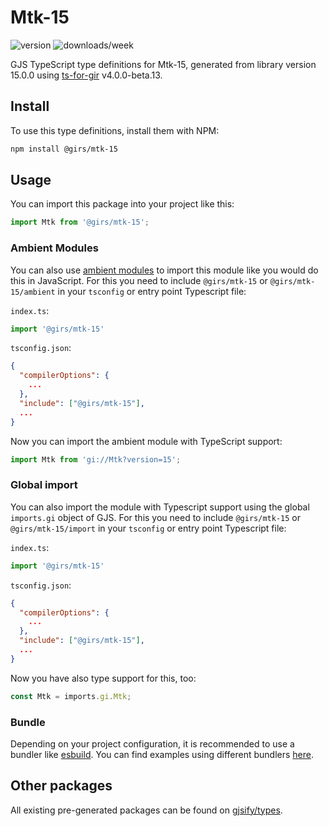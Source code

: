 
# Mtk-15

![version](https://img.shields.io/npm/v/@girs/mtk-15)
![downloads/week](https://img.shields.io/npm/dw/@girs/mtk-15)


GJS TypeScript type definitions for Mtk-15, generated from library version 15.0.0 using [ts-for-gir](https://github.com/gjsify/ts-for-gir) v4.0.0-beta.13.


## Install

To use this type definitions, install them with NPM:
```bash
npm install @girs/mtk-15
```

## Usage

You can import this package into your project like this:
```ts
import Mtk from '@girs/mtk-15';
```

### Ambient Modules

You can also use [ambient modules](https://github.com/gjsify/ts-for-gir/tree/main/packages/cli#ambient-modules) to import this module like you would do this in JavaScript.
For this you need to include `@girs/mtk-15` or `@girs/mtk-15/ambient` in your `tsconfig` or entry point Typescript file:

`index.ts`:
```ts
import '@girs/mtk-15'
```

`tsconfig.json`:
```json
{
  "compilerOptions": {
    ...
  },
  "include": ["@girs/mtk-15"],
  ...
}
```

Now you can import the ambient module with TypeScript support: 

```ts
import Mtk from 'gi://Mtk?version=15';
```

### Global import

You can also import the module with Typescript support using the global `imports.gi` object of GJS.
For this you need to include `@girs/mtk-15` or `@girs/mtk-15/import` in your `tsconfig` or entry point Typescript file:

`index.ts`:
```ts
import '@girs/mtk-15'
```

`tsconfig.json`:
```json
{
  "compilerOptions": {
    ...
  },
  "include": ["@girs/mtk-15"],
  ...
}
```

Now you have also type support for this, too:

```ts
const Mtk = imports.gi.Mtk;
```

### Bundle

Depending on your project configuration, it is recommended to use a bundler like [esbuild](https://esbuild.github.io/). You can find examples using different bundlers [here](https://github.com/gjsify/ts-for-gir/tree/main/examples).

## Other packages

All existing pre-generated packages can be found on [gjsify/types](https://github.com/gjsify/types).

